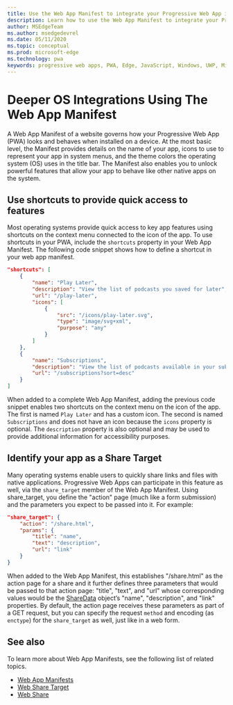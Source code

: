 ```yaml
---
title: Use the Web App Manifest to integrate your Progressive Web App into the Operating System
description: Learn how to use the Web App Manifest to integrate your Progressive Web App into your Operating System.
author: MSEdgeTeam
ms.author: msedgedevrel
ms.date: 05/11/2020
ms.topic: conceptual
ms.prod: microsoft-edge
ms.technology: pwa
keywords: progressive web apps, PWA, Edge, JavaScript, Windows, UWP, Microsoft Store
---
```


# Deeper OS Integrations Using The Web App Manifest  

A Web App Manifest of a website governs how your Progressive Web App \(PWA\) looks and behaves when installed on a device.  At the most basic level, the Manifest provides details on the name of your app, icons to use to represent your app in system menus, and the theme colors the operating system \(OS\) uses in the title bar.  The Manifest also enables you to unlock powerful features that allow your app to behave like other native apps on the system.  

## Use shortcuts to provide quick access to features  

Most operating systems provide quick access to key app features using shortcuts on the context menu connected to the icon of the app.  To use shortcuts in your PWA, include the `shortcuts` property in your Web App Manifest.  The following code snippet shows how to define a shortcut in your web app manifest.  

```json
"shortcuts": [
    {
        "name": "Play Later",
        "description": "View the list of podcasts you saved for later",
        "url": "/play-later",
        "icons": [
            {
                "src": "/icons/play-later.svg",
                "type": "image/svg+xml",
                "purpose": "any"
            }
        ]
    },
    {
        "name": "Subscriptions",
        "description": "View the list of podcasts available in your subscription",
        "url": "/subscriptions?sort=desc"
    }
]
```  

When added to a complete Web App Manifest, adding the previous code snippet enables two shortcuts on the context menu on the icon of the app.  The first is named `Play Later` and has a custom icon.  The second is named `Subscriptions` and does not have an icon because the `icons` property is optional.  The `description` property is also optional and may be used to provide additional information for accessibility purposes.  

## Identify your app as a Share Target

Many operating systems enable users to quickly share links and files with native applications. Progressive Web Apps can participate in this feature as well, via the `share_target` member of the Web App Manifest. Using share_target, you define the "action" page (much like a form submission) and the parameters you expect to be passed into it. For example:

```json
"share_target": {
    "action": "/share.html",
    "params": {
        "title": "name",
        "text": "description",
        "url": "link"
    }
}
```

When added to the Web App Manifest, this establishes "/share.html" as the action page for a share and it further defines three parameters that would be passed to that action page: "title", "text", and "url" whose corresponding values would be the [ShareData](https://wicg.github.io/web-share#dom-sharedata) object’s "name", "description", and "link" properties. By default, the action page receives these parameters as part of a GET request, but you can specify the request `method` and encoding (as `enctype`) for the `share_target` as well, just like in a web form.

## See also  

To learn more about Web App Manifests, see the following list of related topics.  

* [Web App Manifests][MDNWebAppManifests]  
* [Web Share Target][WICGShareTarget]
* [Web Share][WICGShare]

<!-- links -->  

[MDNWebAppManifests]: https://developer.mozilla.org/docs/Web/Manifest "Web app manifests | MDN"  
[WICGShareTarget]: https://wicg.github.io/web-share-target/ "Web Share Target API | WICG"
[WICGShare]: https://w3c.github.io/web-share/ "Web Share API | WICG"
